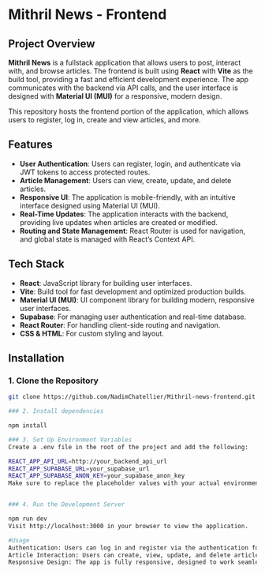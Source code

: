 # Mithril News - Frontend

## Project Overview

**Mithril News** is a fullstack application that allows users to post, interact with, and browse articles. The frontend is built using **React** with **Vite** as the build tool, providing a fast and efficient development experience. The app communicates with the backend via API calls, and the user interface is designed with **Material UI (MUI)** for a responsive, modern design.

This repository hosts the frontend portion of the application, which allows users to register, log in, create and view articles, and more.

## Features

- **User Authentication**: Users can register, login, and authenticate via JWT tokens to access protected routes.
- **Article Management**: Users can view, create, update, and delete articles.
- **Responsive UI**: The application is mobile-friendly, with an intuitive interface designed using Material UI (MUI).
- **Real-Time Updates**: The application interacts with the backend, providing live updates when articles are created or modified.
- **Routing and State Management**: React Router is used for navigation, and global state is managed with React’s Context API.

## Tech Stack

- **React**: JavaScript library for building user interfaces.
- **Vite**: Build tool for fast development and optimized production builds.
- **Material UI (MUI)**: UI component library for building modern, responsive user interfaces.
- **Supabase**: For managing user authentication and real-time database.
- **React Router**: For handling client-side routing and navigation.
- **CSS & HTML**: For custom styling and layout.

## Installation

### 1. Clone the Repository

```bash
git clone https://github.com/NadimChatellier/Mithril-news-frontend.git

### 2. Install dependencies

npm install

### 3. Set Up Environment Variables
Create a .env file in the root of the project and add the following:

REACT_APP_API_URL=http://your_backend_api_url
REACT_APP_SUPABASE_URL=your_supabase_url
REACT_APP_SUPABASE_ANON_KEY=your_supabase_anon_key
Make sure to replace the placeholder values with your actual environment variables.


### 4. Run the Development Server

npm run dev
Visit http://localhost:3000 in your browser to view the application.

#Usage
Authentication: Users can log in and register via the authentication forms. Upon logging in, JWT tokens are stored in local storage to manage user sessions.
Article Interaction: Users can create, view, update, and delete articles. The application will display articles in a list and provide form interfaces for managing them.
Responsive Design: The app is fully responsive, designed to work seamlessly on both desktop and mobile devices.

